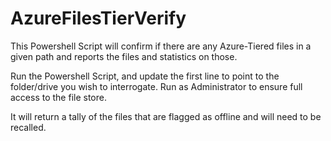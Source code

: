 # AzureFilesTierVerify
This Powershell Script will confirm if there are any Azure-Tiered files in a given path and reports the files and statistics on those.

Run the Powershell Script, and update the first line to point to the folder/drive you wish to interrogate.
Run as Administrator to ensure full access to the file store. 

It will return a tally of the files that are flagged as offline and will need to be recalled.
